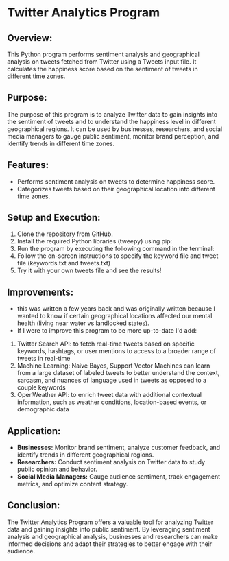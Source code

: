 # Twitter Analytics Program

## Overview:
This Python program performs sentiment analysis and geographical analysis on tweets fetched from Twitter using a Tweets input file. It calculates the happiness score based on the sentiment of tweets in different time zones.

## Purpose:
The purpose of this program is to analyze Twitter data to gain insights into the sentiment of tweets and to understand the happiness level in different geographical regions. It can be used by businesses, researchers, and social media managers to gauge public sentiment, monitor brand perception, and identify trends in different time zones.

## Features:
- Performs sentiment analysis on tweets to determine happiness score.
- Categorizes tweets based on their geographical location into different time zones.

## Setup and Execution:
1. Clone the repository from GitHub.
2. Install the required Python libraries (tweepy) using pip:
3. Run the program by executing the following command in the terminal:
6. Follow the on-screen instructions to specify the keyword file and tweet file (keywords.txt and tweets.txt)
7. Try it with your own tweets file and see the results!


## Improvements:
- this was written a few years back and was originally written because I wanted to know if certain geographical locations affected our mental health (living near water vs landlocked states).
- If I were to improve this program to be more up-to-date I'd add:
1. Twitter Search API: to fetch real-time tweets based on specific keywords, hashtags, or user mentions to access to a broader range of tweets in real-time
2. Machine Learning: Naive Bayes, Support Vector Machines can learn from a large dataset of labeled tweets to better understand the context, sarcasm, and nuances of language used in tweets as opposed to a couple keywords
3. OpenWeather API: to enrich tweet data with additional contextual information, such as weather conditions, location-based events, or demographic data
   
    
## Application:
- **Businesses:** Monitor brand sentiment, analyze customer feedback, and identify trends in different geographical regions.
- **Researchers:** Conduct sentiment analysis on Twitter data to study public opinion and behavior.
- **Social Media Managers:** Gauge audience sentiment, track engagement metrics, and optimize content strategy.

## Conclusion:
The Twitter Analytics Program offers a valuable tool for analyzing Twitter data and gaining insights into public sentiment. By leveraging sentiment analysis and geographical analysis, businesses and researchers can make informed decisions and adapt their strategies to better engage with their audience.
